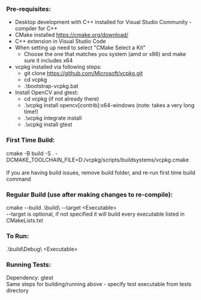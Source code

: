 ### Pre-requisites:
- Desktop development with C++ installed for Visual Studio Community - compiler for C++
- CMake installed https://cmake.org/download/
- C++ extension in Visual Studio Code
- When setting up need to select "CMake Select a Kit"
    - Choose the one that matches you system (amd or x86) and make sure it includes x64
- vcpkg installed via following steps:
    - git clone https://github.com/Microsoft/vcpkg.git
    - cd vcpkg
    - .\bootstrap-vcpkg.bat
- Install OpenCV and gtest:
    - cd vcpkg (if not already there)
    - .\vcpkg install opencv[contrib]:x64-windows (note: takes a very long time!)
    - .\vcpkg integrate install
    - .\vcpkg install gtest

### First Time Build:
cmake -B build -S . -DCMAKE_TOOLCHAIN_FILE=D:/vcpkg/scripts/buildsystems/vcpkg.cmake \
\
If you are having build issues, remove build folder, and re-run first time build command

### Regular Build (use after making changes to re-compile):
cmake --build .\build\ --target \<Executable>
\
--target is optional, if not specified it will build every executable listed in CMakeLists.txt

### To Run:
.\build\Debug\ \<Executable>

### Running Tests:
Dependency: gtest \
Same steps for building/running above - specify test executable from tests directory
